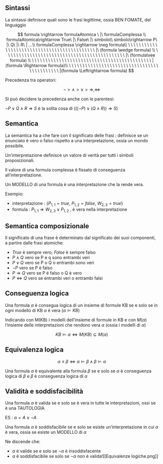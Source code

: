 ## Sintassi

La sintassi definisce quali sono le frasi legittime, ossia BEN FOMATE, del linguaggio

$$ formula \rightarrow formulaAtomica \ |\ formulaComplessa \\ formulaAtomica\rightarrow True\ |\ False\ |\ simbolo\\ simbolo\rightarrow P\ |\ Q\ |\ R\ | ...\\ formulaComplessa \rightarrow \neg formula\\ \ \ \ \ \ \ \ \ \ \ \ \ \ \ \ \ \ \ \ \ \ \ \ \ \ \ \ \ \ \ \ \ \ \ \ \ \ \ \ \ \ \ \ \ |\ (formula \wedge formula) \\ \ \ \ \ \ \ \ \ \ \ \ \ \ \ \ \ \ \ \ \ \ \ \ \ \ \ \ \ \ \ \ \ \ \ \ \ \ \ \ \ \ \ \ \ |\ (formula\vee formula) \\ \ \ \ \ \ \ \ \ \ \ \ \ \ \ \ \ \ \ \ \ \ \ \ \ \ \ \ \ \ \ \ \ \ \ \ \ \ \ \ \ \ \ \ \ |(formula \Rightarrow formula)\\ \ \ \ \ \ \ \ \ \ \ \ \ \ \ \ \ \ \ \ \ \ \ \ \ \ \ \ \ \ \ \ \ \ \ \ \ \ \ \ \ \ \ \ \ |(formula \Leftrightarrow formula) $$

Precedenza tra operatori:

$$ \neg >\wedge>\vee>\Rightarrow, \Leftrightarrow $$

Si può decidere la precedenza anche con le parentesi:

$\neg P\vee Q\wedge R\Rightarrow S$ è la solita cosa di $(((\neg P)\vee (Q\wedge R))\Rightarrow S)$

## Semantica

La semantica ha a che fare con il significato delle frasi : definisce se un enunciato è vero o falso rispetto a una interpretazione, ossia un mondo possibile.

Un’interpretazione definisce un valore di verità per tutti i simboli proposizionali.

Il valore di una formula complessa è fissato di conseguenza all’interpretazione.

Un MODELLO di una formula è una interpretazione che la rende vera.

Esempio:

- interpretazione : $\{P_{1,1}=true, \ P_{1,2}=false, \ W_{2,3}=true\}$
- formula : $P_{1,1}\Rightarrow W_{2,3}\vee P_{1,2}$ , è vera nella interpretazione

## Semantica composizionale

Il significato di una frase è determinato dal significato dei suoi componenti, a partire dalle frasi atomiche:

- $True$ è sempre vero; $False$ è sempre falso
- $P\wedge Q$ vero se P e q sono entrambi veri
- $P\vee Q$ vero se P o Q o entrambi sono veri
- $\neg P$ vero se P è falso
- $P\Rightarrow Q$ vero se P è falso o Q è vero
- $P\Leftrightarrow Q$ vero se entrambi veri o entrambi falsi

## Conseguenza logica

Una formula $\alpha$ è consegua logica di un insieme di formule KB se e solo se in ogni modello di KB $\alpha$ è vera ($\alpha \models KB$)

Indicando con M(KB) i modelli dell’insieme di formule in KB e con $M(\alpha)$ l’insieme delle interpretazioni che rendono vera $\alpha$ (ossia i modelli di $\alpha$)

$$ KB\models\alpha \Leftrightarrow M(KB)\subseteq M(\alpha) $$

## Equivalenza logica

$$ \alpha \equiv \beta \Leftrightarrow \alpha \models \beta \wedge\beta\models \alpha $$

Una formula $\alpha$ è equivalente alla formula $\beta$ se e solo se $\alpha$ è conseguenza logica di $\beta$ e $\beta$ è conseguenza logica di $\alpha$



## Validità e soddisfacibilità

Una formula $\alpha$ è valida se e solo se è vera in tutte le interpretazioni, ossi se è una TAUTOLOGIA

ES : $\alpha =A\vee\neg A$

Una formula $\alpha$ è soddisfacibile se e solo se esiste un’interpretazione in cui $\alpha$ è vera, ossia se esiste un MODELLO di $\alpha$

Ne discende che:

- $\alpha$ è valide se e solo se $\neg\alpha$ è insoddisfacente
- $\alpha$ è soddisfacibile se solo se $\neg\alpha$ non è valida![[Equivalenze logiche.png]]